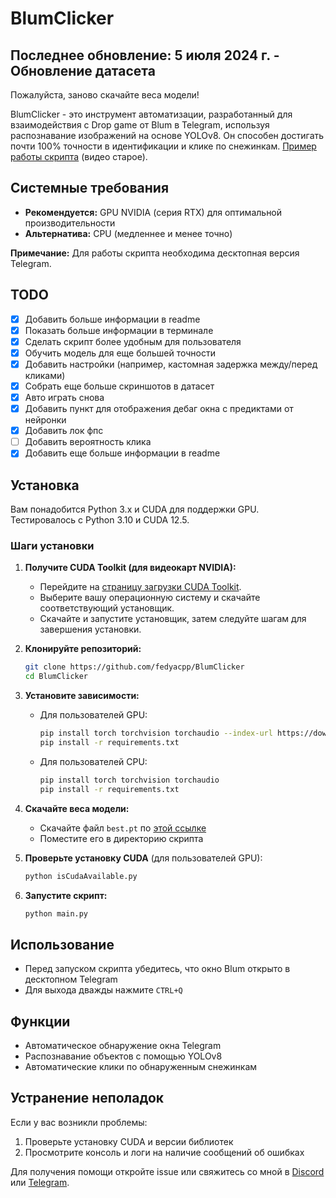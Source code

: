 # BlumClicker

## Последнее обновление: 5 июля 2024 г. - Обновление датасета
Пожалуйста, заново скачайте веса модели!

BlumClicker - это инструмент автоматизации, разработанный для взаимодействия с Drop game от Blum в Telegram, используя распознавание изображений на основе YOLOv8. Он способен достигать почти 100% точности в идентификации и клике по снежинкам. [Пример работы скрипта](https://photos.app.goo.gl/TYiW38Hc1g3Qqbnu5) (видео старое).

## Системные требования

- **Рекомендуется:** GPU NVIDIA (серия RTX) для оптимальной производительности
- **Альтернатива:** CPU (медленнее и менее точно)

**Примечание:** Для работы скрипта необходима десктопная версия Telegram.

## TODO

- [x] Добавить больше информации в readme
- [x] Показать больше информации в терминале
- [x] Сделать скрипт более удобным для пользователя
- [x] Обучить модель для еще большей точности
- [x] Добавить настройки (например, кастомная задержка между/перед кликами)
- [x] Собрать еще больше скриншотов в датасет
- [x] Авто играть снова
- [x] Добавить пункт для отображения дебаг окна с предиктами от нейронки
- [x] Добавить лок фпс
- [ ] Добавить вероятность клика
- [x] Добавить еще больше информации в readme

## Установка

Вам понадобится Python 3.x и CUDA для поддержки GPU. Тестировалось с Python 3.10 и CUDA 12.5.

### Шаги установки

1. **Получите CUDA Toolkit (для видеокарт NVIDIA):**
   - Перейдите на [страницу загрузки CUDA Toolkit](https://developer.nvidia.com/cuda-downloads).
   - Выберите вашу операционную систему и скачайте соответствующий установщик.
   - Скачайте и запустите установщик, затем следуйте шагам для завершения установки.

2. **Клонируйте репозиторий:**
   ```bash
   git clone https://github.com/fedyacpp/BlumClicker
   cd BlumClicker
   ```

3. **Установите зависимости:**
   - Для пользователей GPU:
     ```bash
     pip install torch torchvision torchaudio --index-url https://download.pytorch.org/whl/cu121
     pip install -r requirements.txt
     ```
   - Для пользователей CPU:
     ```bash
     pip install torch torchvision torchaudio
     pip install -r requirements.txt
     ```

4. **Скачайте веса модели:**
   - Скачайте файл `best.pt` по [этой ссылке](https://drive.google.com/file/d/1lUTl4GulseoWs_vhPnYp0qkIYaumKMNg/view?usp=sharing)
   - Поместите его в директорию скрипта

5. **Проверьте установку CUDA** (для пользователей GPU):
   ```bash
   python isCudaAvailable.py
   ```

6. **Запустите скрипт:**
   ```bash
   python main.py
   ```

## Использование

- Перед запуском скрипта убедитесь, что окно Blum открыто в десктопном Telegram
- Для выхода дважды нажмите `CTRL+Q`

## Функции

- Автоматическое обнаружение окна Telegram
- Распознавание объектов с помощью YOLOv8
- Автоматические клики по обнаруженным снежинкам

## Устранение неполадок

Если у вас возникли проблемы:
1. Проверьте установку CUDA и версии библиотек
2. Просмотрите консоль и логи на наличие сообщений об ошибках

Для получения помощи откройте issue или свяжитесь со мной в [Discord](https://discord.com/users/fedyacpp) или [Telegram](t.me/fedyacpp).

